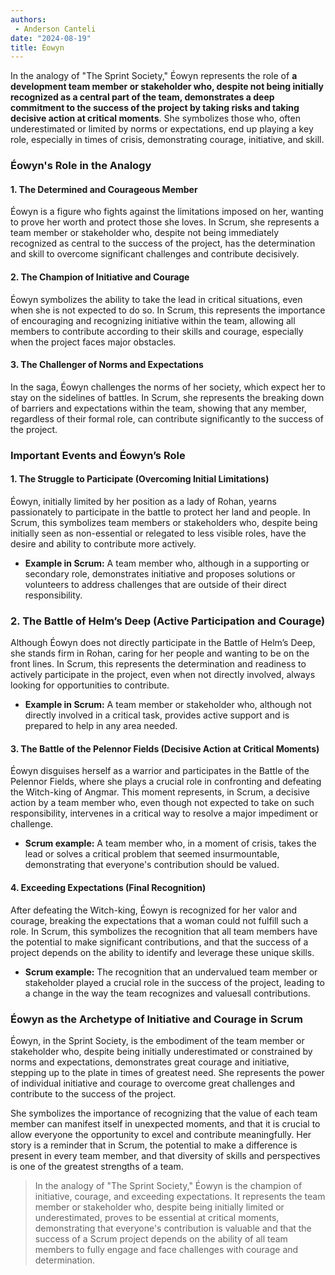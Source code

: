 ```yaml
---
authors:
 - Anderson Canteli
date: "2024-08-19"
title: Éowyn
---
```


In the analogy of "The Sprint Society," Éowyn represents the role of **a development team member or stakeholder who, despite not being initially recognized as a central part of the team, demonstrates a deep commitment to the success of the project by taking risks and taking decisive action at critical moments**. She symbolizes those who, often underestimated or limited by norms or expectations, end up playing a key role, especially in times of crisis, demonstrating courage, initiative, and skill.



<!--more-->

### Éowyn's Role in the Analogy

#### 1. The Determined and Courageous Member

Éowyn is a figure who fights against the limitations imposed on her, wanting to prove her worth and protect those she loves. In Scrum, she represents a team member or stakeholder who, despite not being immediately recognized as central to the success of the project, has the determination and skill to overcome significant challenges and contribute decisively.

#### 2. The Champion of Initiative and Courage

Éowyn symbolizes the ability to take the lead in critical situations, even when she is not expected to do so. In Scrum, this represents the importance of encouraging and recognizing initiative within the team, allowing all members to contribute according to their skills and courage, especially when the project faces major obstacles.

#### 3. The Challenger of Norms and Expectations

In the saga, Éowyn challenges the norms of her society, which expect her to stay on the sidelines of battles. In Scrum, she represents the breaking down of barriers and expectations within the team, showing that any member, regardless of their formal role, can contribute significantly to the success of the project.

### Important Events and Éowyn’s Role

#### 1. The Struggle to Participate (Overcoming Initial Limitations)

Éowyn, initially limited by her position as a lady of Rohan, yearns passionately to participate in the battle to protect her land and people. In Scrum, this symbolizes team members or stakeholders who, despite being initially seen as non-essential or relegated to less visible roles, have the desire and ability to contribute more actively.

- **Example in Scrum:** A team member who, although in a supporting or secondary role, demonstrates initiative and proposes solutions or volunteers to address challenges that are outside of their direct responsibility.

### 2. The Battle of Helm’s Deep (Active Participation and Courage)

Although Éowyn does not directly participate in the Battle of Helm’s Deep, she stands firm in Rohan, caring for her people and wanting to be on the front lines. In Scrum, this represents the determination and readiness to actively participate in the project, even when not directly involved, always looking for opportunities to contribute.

- **Example in Scrum:** A team member or stakeholder who, although not directly involved in a critical task, provides active support and is prepared to help in any area needed.

#### 3. The Battle of the Pelennor Fields (Decisive Action at Critical Moments)

Éowyn disguises herself as a warrior and participates in the Battle of the Pelennor Fields, where she plays a crucial role in confronting and defeating the Witch-king of Angmar. This moment represents, in Scrum, a decisive action by a team member who, even though not expected to take on such responsibility, intervenes in a critical way to resolve a major impediment or challenge.

- **Scrum example:** A team member who, in a moment of crisis, takes the lead or solves a critical problem that seemed insurmountable, demonstrating that everyone's contribution should be valued.

#### 4. Exceeding Expectations (Final Recognition)

After defeating the Witch-king, Éowyn is recognized for her valor and courage, breaking the expectations that a woman could not fulfill such a role. In Scrum, this symbolizes the recognition that all team members have the potential to make significant contributions, and that the success of a project depends on the ability to identify and leverage these unique skills.

- **Scrum example:** The recognition that an undervalued team member or stakeholder played a crucial role in the success of the project, leading to a change in the way the team recognizes and values ​​all contributions.

### Éowyn as the Archetype of Initiative and Courage in Scrum

Éowyn, in the Sprint Society, is the embodiment of the team member or stakeholder who, despite being initially underestimated or constrained by norms and expectations, demonstrates great courage and initiative, stepping up to the plate in times of greatest need. She represents the power of individual initiative and courage to overcome great challenges and contribute to the success of the project.

She symbolizes the importance of recognizing that the value of each team member can manifest itself in unexpected moments, and that it is crucial to allow everyone the opportunity to excel and contribute meaningfully. Her story is a reminder that in Scrum, the potential to make a difference is present in every team member, and that diversity of skills and perspectives is one of the greatest strengths of a team.

> In the analogy of "The Sprint Society," Éowyn is the champion of initiative, courage, and exceeding expectations. It represents the team member or stakeholder who, despite being initially limited or underestimated, proves to be essential at critical moments, demonstrating that everyone's contribution is valuable and that the success of a Scrum project depends on the ability of all team members to fully engage and face challenges with courage and determination.